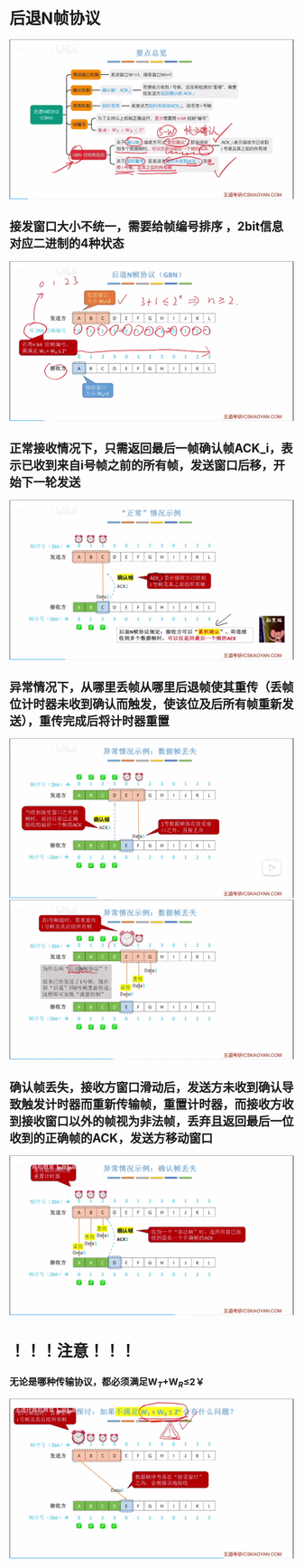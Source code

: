 


# 后退N帧协议
![输入图片说明](/imgs/2025-07-24/PJgicuJF1BcArkf1.png)
## 接发窗口大小不统一，需要给帧编号排序 ，2bit信息对应二进制的4种状态
![输入图片说明](/imgs/2025-07-24/nqhtEj6EcPV5pheD.png)
## 正常接收情况下，只需返回最后一帧确认帧ACK_i，表示已收到来自i号帧之前的所有帧，发送窗口后移，开始下一轮发送
![输入图片说明](/imgs/2025-07-24/OQQF6db2I5v88Avf.png)

## 异常情况下，从哪里丢帧从哪里后退帧使其重传（丢帧位计时器未收到确认而触发，使该位及后所有帧重新发送），重传完成后将计时器重置

![输入图片说明](/imgs/2025-07-24/lTdmf5bONfGW6n31.png)
![输入图片说明](/imgs/2025-07-24/f66AxNR8ePucWPN8.png)
## 确认帧丢失，接收方窗口滑动后，发送方未收到确认导致触发计时器而重新传输帧，重置计时器，而接收方收到接收窗口以外的帧视为非法帧，丢弃且返回最后一位收到的正确帧的ACK，发送方移动窗口
![输入图片说明](/imgs/2025-07-24/Z5dcb6lw2BocG3N6.png)

# ！！！注意！！！
### 无论是哪种传输协议，都必须满足W$_T$+W$_R$≤2￥
![输入图片说明](/imgs/2025-07-24/bU0RL6pmfOmILyP2.png)
<!--stackedit_data:
eyJoaXN0b3J5IjpbMTMwNDYzODc1NywtMTk3NzY3NzI4OCwtMT
c3MzgyODY3LDc2NTQzNDYwMV19
-->
